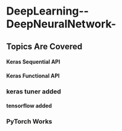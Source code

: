 # DeepLearning--DeepNeuralNetwork-

## Topics Are Covered
#### Keras Sequential API
#### Keras Functional API
### keras tuner added
#### tensorflow added
### PyTorch Works
